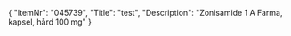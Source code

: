 {
  "ItemNr": "045739",
  "Title": "test",
  "Description": "Zonisamide 1 A Farma, kapsel, hård 100 mg"
}